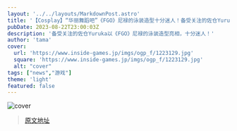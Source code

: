 ```yaml
---
layout: '../../layouts/MarkdownPost.astro'
title: '【Cosplay】“华丽舞蹈吧”《FGO》尼禄的泳装造型十分迷人！备受关注的佐仓Yuruka【共9张照片】'
pubDate: 2023-08-22T23:00:03Z
description: '备受关注的佐仓Yuruka以《FGO》尼禄的泳装造型亮相，十分迷人！'
author: 'tama'
cover:
  url: 'https://www.inside-games.jp/imgs/ogp_f/1223129.jpg'
  square: 'https://www.inside-games.jp/imgs/ogp_f/1223129.jpg'
  alt: "cover"
tags: ["news","游戏"]
theme: 'light'
featured: false
---
```


![cover](https://www.inside-games.jp/imgs/ogp_f/1223129.jpg)


>[原文地址](https://www.inside-games.jp/article/2023/08/23/148027.html)  